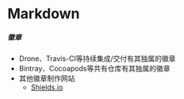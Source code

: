 # Markdown

##### 徽章

* Drone、Travis-CI等持续集成/交付有其独属的徽章
* Bintray、Cocoapods等共有仓库有其独属的徽章
* 其他徽章制作网站
    * [Shields.io](https://shields.io/)
